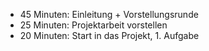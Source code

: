 - 45 Minuten: Einleitung + Vorstellungsrunde
- 25 Minuten: Projektarbeit vorstellen
- 20 Minuten: Start in das Projekt, 1. Aufgabe
